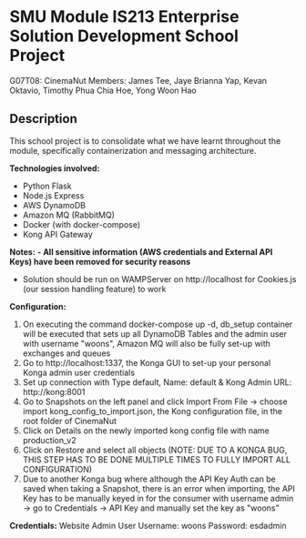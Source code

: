 # SMU Module IS213 Enterprise Solution Development School Project
G07T08: CinemaNut
Members: James Tee, Jaye Brianna Yap, Kevan Oktavio, Timothy Phua Chia Hoe, Yong Woon Hao

## Description
This school project is to consolidate what we have learnt throughout the module, specifically containerization and messaging architecture.

**Technologies involved:**
- Python Flask
- Node.js Express
- AWS DynamoDB
- Amazon MQ (RabbitMQ)
- Docker (with docker-compose)
- Kong API Gateway

**Notes:**
**- All sensitive information (AWS credentials and External API Keys) have been removed for security reasons**
- Solution should be run on WAMPServer on http://localhost for Cookies.js (our session handling feature) to work

**Configuration:**
1. On executing the command docker-compose up -d, db_setup container will be executed that sets up all DynamoDB Tables and the admin user with username "woons", Amazon MQ will also be fully set-up with exchanges and queues
2. Go to http://localhost:1337, the Konga GUI to set-up your personal Konga admin user credentials
3. Set up connection with Type default, Name: default & Kong Admin URL: http://kong:8001
4. Go to Snapshots on the left panel and click Import From File -> choose import kong_config_to_import.json, the Kong configuration file, in the root folder of CinemaNut
5. Click on Details on the newly imported kong config file with name production_v2
6. Click on Restore and select all objects (NOTE: DUE TO A KONGA BUG, THIS STEP HAS TO BE DONE MULTIPLE TIMES TO FULLY IMPORT ALL CONFIGURATION)
7. Due to another Konga bug where although the API Key Auth can be saved when taking a Snapshot, there is an error when importing, the API Key has to be manually keyed in for the consumer with username admin -> go to Credentials -> API Key and manually set the key as "woons"

**Credentials:**
Website Admin User
Username: woons
Password: esdadmin